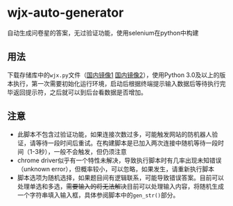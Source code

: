 # wjx-auto-generator
自动生成问卷星的答案，无过验证功能，使用selenium在python中构建
## 用法
下载存储库中的`wjx.py`文件（[国内镜像1](https://hub.fastgit.org/zhanghua000/wjx-auto-generator/raw/master/wjx.py) [国内镜像2](https://github.com.cnpmjs.org/zhanghua000/wjx-auto-generator/raw/master/wjx.py)），使用Python 3.0及以上的版本执行，第一次需要初始化运行环境，启动后根据终端提示输入数据后等待执行完毕返回提示符，之后就可以到后台看数据是否增加。
## 注意
- 此脚本不包含过验证功能，如果连接次数过多，可能触发网站的防机器人验证，请等待一段时间后重试。在构建脚本是已加入两次连接中随机等待一段时间（1-3秒），一般不会触发，但仍须注意
- chrome driver似乎有一个特性未解决，导致执行脚本时有几率出现未知错误（unknown error），但概率较小，可以忽略，如果发生，请重新执行脚本
- 脚本选项为随机选择，如果题目间有逻辑联系，可能导致错误答案。目前可以处理单选和多选，~~需要输入的将无法解决~~目前可以处理输入内容，将随机生成一个字符串填入输入框，具体参阅脚本中的`gen_str()`部分。
